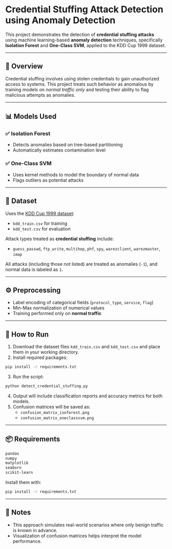 # Credential Stuffing Attack Detection using Anomaly Detection

This project demonstrates the detection of **credential stuffing attacks** using machine learning-based **anomaly detection** techniques, specifically **Isolation Forest** and **One-Class SVM**, applied to the KDD Cup 1999 dataset.

---

## 🧠 Overview

Credential stuffing involves using stolen credentials to gain unauthorized access to systems. This project treats such behavior as anomalous by training models on *normal traffic only* and testing their ability to flag malicious attempts as anomalies.

---

## 📊 Models Used

### ✅ Isolation Forest
- Detects anomalies based on tree-based partitioning
- Automatically estimates contamination level

### ✅ One-Class SVM
- Uses kernel methods to model the boundary of normal data
- Flags outliers as potential attacks

---

## 📂 Dataset

Uses the [KDD Cup 1999 dataset](http://kdd.ics.uci.edu/databases/kddcup99/kddcup99.html):
- `kdd_train.csv` for training
- `kdd_test.csv` for evaluation

Attack types treated as **credential stuffing** include:
- `guess_passwd`, `ftp_write`, `multihop`, `phf`, `spy`, `warezclient`, `warezmaster`, `imap`

All attacks (including those not listed) are treated as anomalies (`-1`), and normal data is labeled as `1`.

---

## ⚙️ Preprocessing

- Label encoding of categorical fields (`protocol_type`, `service`, `flag`)
- Min-Max normalization of numerical values
- Training performed only on **normal traffic**

---

## 🚀 How to Run

1. Download the dataset files `kdd_train.csv` and `kdd_test.csv` and place them in your working directory.
2. Install required packages:

```bash
pip install -r requirements.txt
```

3. Run the script:

```bash
python detect_credential_stuffing.py
```

4. Output will include classification reports and accuracy metrics for both models.
5. Confusion matrices will be saved as:
   - `confusion_matrix_isoforest.png`
   - `confusion_matrix_oneclasssvm.png`

---

## 📦 Requirements

```txt
pandas
numpy
matplotlib
seaborn
scikit-learn
```

Install them with:

```bash
pip install -r requirements.txt
```

---

## 📌 Notes

- This approach simulates real-world scenarios where only benign traffic is known in advance.
- Visualization of confusion matrices helps interpret the model performance.
